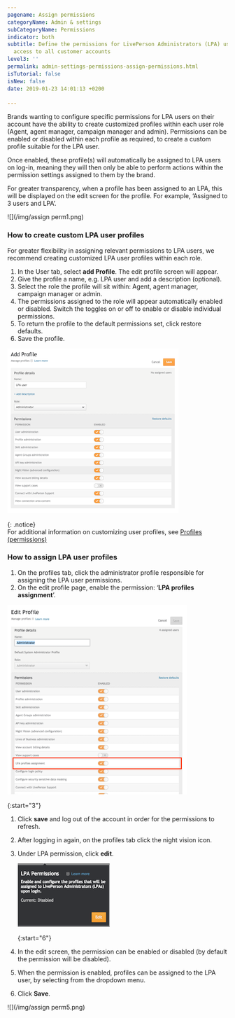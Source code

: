 ```yaml
---
pagename: Assign permissions
categoryName: Admin & settings
subCategoryName: Permissions
indicator: both
subtitle: Define the permissions for LivePerson Administrators (LPA) users which gives
  access to all customer accounts
level3: ''
permalink: admin-settings-permissions-assign-permissions.html
isTutorial: false
isNew: false
date: 2019-01-23 14:01:13 +0200

---
```

Brands wanting to configure specific permissions for LPA users on their account have the ability to create customized profiles within each user role (Agent, agent manager, campaign manager and admin). Permissions can be enabled or disabled within each profile as required, to create a custom profile suitable for the LPA user.

Once enabled, these profile(s) will automatically be assigned to LPA users on log-in, meaning they will then only be able to perform actions within the permission settings assigned to them by the brand.

For greater transparency, when a profile has been assigned to an LPA, this will be displayed on the edit screen for the profile. For example, ‘Assigned to 3 users and LPA’.

![](/img/assign perm1.png)

### **How to create custom LPA user profiles**

For greater flexibility in assigning relevant permissions to LPA users, we recommend creating customized LPA user profiles within each role.

1. In the User tab, select **add Profile**. The edit profile screen will appear.
2. Give the profile a name, e.g. LPA user and add a description (optional).
3. Select the role the profile will sit within: Agent, agent manager, campaign manager or admin.
4. The permissions assigned to the role will appear automatically enabled or disabled. Switch the toggles on or off to enable or disable individual permissions.
5. To return the profile to the default permissions set, click restore defaults.
6. Save the profile.

![](/img/assignperm2.png)

{: .notice}  
For additional information on customizing user profiles, see [Profiles (permissions)]()

### **How to assign LPA user profiles**

1. On the profiles tab, click the administrator profile responsible for assigning the LPA user permissions.
2. On the edit profile page, enable the permission: ‘**LPA profiles assignment**’.

![](/img/assignperm3.png)

{:start="3"}

1. Click **save** and log out of the account in order for the permissions to refresh.
2. After logging in again, on the profiles tab click the night vision icon.
3. Under LPA permission, click **edit**.

   ![](/img/assignperm4.png)

   {:start="6"}
4. In the edit screen, the permission can be enabled or disabled (by default the permission will be disabled).
5. When the permission is enabled, profiles can be assigned to the LPA user, by selecting from the dropdown menu.
6. Click **Save**.

![](/img/assign perm5.png)